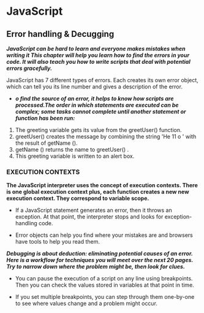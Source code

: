 # JavaScript

## Error handling & Decugging

***JavaScript can be hard to learn and everyone makes mistakes when writing it This chapter will help you learn how to find the errors in your code. It will also teach you how to write scripts that deal with potential errors gracefully.***


JavaScript has 7 different types of errors. Each creates its own error object, which can tell you its line number and gives a description of the error.


* ***o find the source of an error, it helps to know how scripts are processed.The order in which statements are executed can be complex; some tasks cannot complete until another statement or function has been run:***

1. The greeting variable gets its value from the greetUser() function.
2. greetUser() creates the message by combining the string 'He 11 o ' with the result of getName ().
3. getName () returns the name to greetUser() .
4. This greeting variable is written to an alert box.



### EXECUTION CONTEXTS


**The JavaScript interpreter uses the concept of execution contexts. There is one global execution context plus, each function creates a new new execution context. They correspond to variable scope.**




* If a JavaScript statement generates an error, then it throws an exception. At that point, the interpreter stops and looks for exception-handling code.



* Error objects can help you find where your mistakes are and browsers have tools to help you read them.


***Debugging is about deduction: eliminating potential causes of an error. Here is a workflow for techniques you will meet over the next 20 pages. Try to narrow down where the problem might be, then look for clues.***



- You can pause the execution of a script on any line using breakpoints. Then you can check the values stored in variables at that point in time.



* If you set multiple breakpoints, you can step through them one-by-one to see where values change and a problem might occur.

